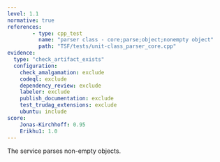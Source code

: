 ```yaml
---
level: 1.1
normative: true
references:
        - type: cpp_test
          name: "parser class - core;parse;object;nonempty object"
          path: "TSF/tests/unit-class_parser_core.cpp"
evidence:
  type: "check_artifact_exists"
  configuration:
    check_amalgamation: exclude
    codeql: exclude
    dependency_review: exclude
    labeler: exclude
    publish_documentation: exclude
    test_trudag_extensions: exclude
    ubuntu: include
score:
    Jonas-Kirchhoff: 0.95
    Erikhu1: 1.0
---
```


The service parses non-empty objects.